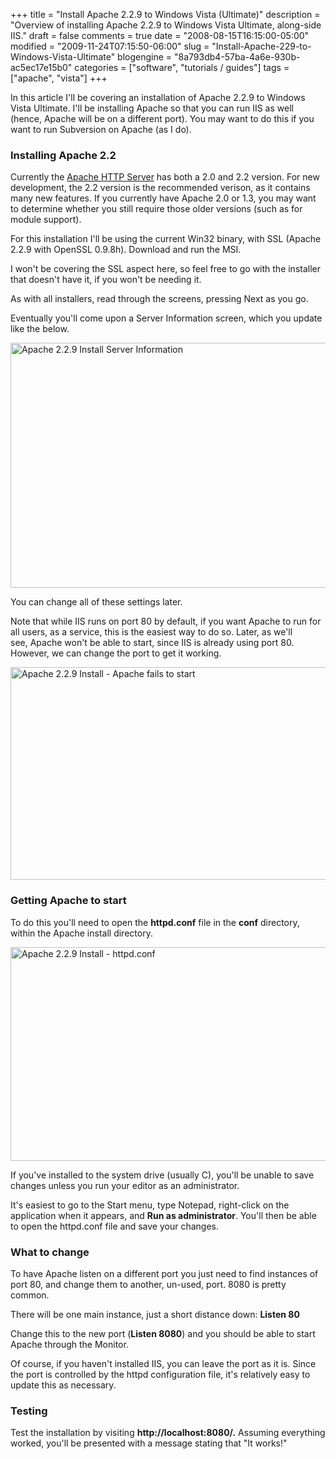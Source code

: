 +++
title = "Install Apache 2.2.9 to Windows Vista (Ultimate)"
description = "Overview of installing Apache 2.2.9 to Windows Vista Ultimate, along-side IIS."
draft = false
comments = true
date = "2008-08-15T16:15:00-05:00"
modified = "2009-11-24T07:15:50-06:00"
slug = "Install-Apache-229-to-Windows-Vista-Ultimate"
blogengine = "8a793db4-57ba-4a6e-930b-ac5ec17e15b0"
categories = ["software", "tutorials / guides"]
tags = ["apache", "vista"]
+++

<p>In this article I'll be covering an installation of Apache 2.2.9 to Windows Vista Ultimate. I'll be installing Apache so that you can run IIS as well (hence, Apache will be on a different port). You may want to do this if you want to run Subversion on Apache (as I do).</p>
<h3>Installing Apache 2.2</h3>
<p>Currently the <a rel="external" href="http://httpd.apache.org/">Apache HTTP Server</a> has both a 2.0 and 2.2 version. For new development, the 2.2 version is the recommended verison, as it contains many new features. If you currently have Apache 2.0 or 1.3, you may want to determine whether you still require those older versions (such as for module support).</p>
<p>For this installation I'll be using the current Win32 binary, with SSL (Apache 2.2.9 with OpenSSL 0.9.8h). Download and run the MSI.</p>
<div class="note">
<p>I won't be covering the SSL aspect here, so feel free to go with the installer that doesn't have it, if you won't be needing it.</p>
</div>
<p>As with all installers, read through the screens, pressing Next as you go.</p>
<p>Eventually you'll come upon a Server Information screen, which you update like the below.</p>
<p><img title="Apache 2.2.9 Install Server Information" src="http://media.jamesrskemp.com/graphics/apache_http/apache_2.2.9_install_04.jpg" alt="Apache 2.2.9 Install Server Information" width="514" height="392" /></p>
<p>You can change all of these settings later.</p>
<p>Note that while IIS runs on port 80 by default,&nbsp;if you want Apache to run for all users, as a service, this is the&nbsp;easiest way to do so. Later, as we'll see,&nbsp;Apache&nbsp;won't be able to start, since IIS is already using port 80. However, we can&nbsp;change the port to get it working.</p>
<p><img title="Apache 2.2.9 Install - Apache fails to start" src="http://media.jamesrskemp.com/graphics/apache_http/apache_2.2.9_install_08.jpg" alt="Apache 2.2.9 Install - Apache fails to start" width="677" height="340" /></p>
<h3>Getting Apache to start</h3>
<p>To do this you'll need to open the <strong>httpd.conf</strong> file in the <strong>conf</strong> directory, within the Apache install directory.</p>
<p><img title="Apache 2.2.9 Install - httpd.conf" src="http://media.jamesrskemp.com/graphics/apache_http/apache_2.2.9_install_11.jpg" alt="Apache 2.2.9 Install - httpd.conf" width="541" height="342" /></p>
<p>If you've installed to the system drive (usually C), you'll be unable to save changes unless you run your editor as an administrator.</p>
<p>It's easiest to go to the Start menu, type Notepad, right-click on the application when it appears, and <strong>Run as administrator</strong>. You'll then be able to open the httpd.conf file and save your changes.</p>
<h3>What to change</h3>
<p>To have Apache listen on a different port you just need to find instances of port 80, and change them to another, un-used, port. 8080 is pretty common.</p>
<p>There will be one main instance, just a short distance down: <strong>Listen 80</strong></p>
<p>Change this to the new port (<strong>Listen 8080</strong>) and you should be able to start Apache through the Monitor.</p>
<div class="note">
<p>Of course, if you haven't installed IIS, you can leave the port as it is. Since the port is controlled by the httpd configuration file, it's relatively easy to update this as necessary.</p>
</div>
<h3>Testing</h3>
<p>Test the installation by visiting <strong>http://localhost:8080/.</strong> Assuming everything worked, you'll be presented with a message stating that "It works!"</p>
